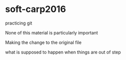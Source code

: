 # soft-carp2016
practicing git

None of this material is particularly important

Making the change to the original file

what is supposed to happen when things are out of step
